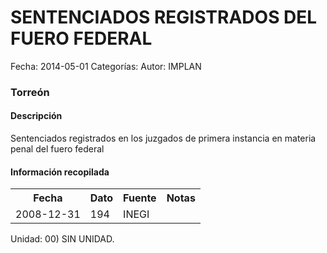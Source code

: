 SENTENCIADOS REGISTRADOS DEL FUERO FEDERAL
=====

Fecha: 2014-05-01
Categorías: 
Autor: IMPLAN

### Torreón

#### Descripción

Sentenciados registrados en los juzgados de primera instancia en materia penal del fuero federal

#### Información recopilada

<table class="table table-hover table-bordered">
  <tr><th>Fecha</th><th>Dato</th><th>Fuente</th><th>Notas</th></tr>
  <tr><td>2008-12-31</td><td>194</td><td>INEGI</td><td></td></tr>
</table>

Unidad: 00) SIN UNIDAD.

